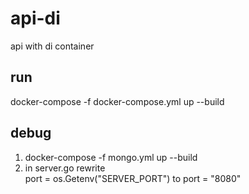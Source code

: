 # api-di
api with di container

## run
docker-compose -f docker-compose.yml up --build

## debug
1) docker-compose -f mongo.yml up --build
2) in server.go rewrite  
port = os.Getenv("SERVER_PORT") to port = "8080"




